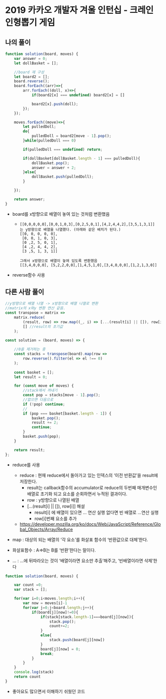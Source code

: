 # 2019 카카오 개발자 겨울 인턴십 - 크레인 인형뽑기 게임

## 나의 풀이

```js
function solution(board, moves) {
    var answer = 0;
    let dollBasket = [];

    //board 재 구성
    let board2 = [];
    board.reverse();
    board.forEach((arr)=>{
        arr.forEach((doll, x)=>{
            if(board2[x] === undefined) board2[x] = []

            board2[x].push(doll);
        });
    });

    moves.forEach((move)=>{
        let pulledDoll;
        do{
            pulledDoll = board2[move - 1].pop();
        }while(pulledDoll === 0)

        if(pulledDoll === undefined) return;

        if(dollBasket[dollBasket.length - 1] === pulledDoll){
            dollBasket.pop();
            answer = answer + 2;
        }else{
            dollBasket.push(pulledDoll);
        }

    });

    return answer;
}
```

- board를 x방향으로 배열이 놓여 있는 것처럼 변환했음

  - ```text
    [[0,0,0,0,0],[0,0,1,0,3],[0,2,5,0,1],[4,2,4,4,2],[3,5,1,3,1]]
    는 y방향으로 배열을 나열했다. (아래와 같은 배치가 된다.)
    [[0, 0, 0, 0, 0],
     [0, 0, 1, 0, 3],
     [0 ,2, 5, 0, 1],
     [4 ,2, 4, 4, 2],
     [3 ,5, 1, 3, 1]]
     
    그래서 x방향으로 배열이 놓여 있도록 변환했음
    [[3,4,0,0,0], [5,2,2,0,0],[1,4,5,1,0],[3,4,0,0,0],[1,2,1,3,0]]
    ```

- reverse함수 사용

## 다른 사람 풀이

```js
//y방향으로 배열 나열 -> x방향으로 배열 나열로 변환
//matrix의 x와y 변환 연산 같음.
const transpose = matrix =>
    matrix.reduce(
        (result, row) => row.map((_, i) => [...(result[i] || []), row[i]]),
        [] //result의 초기값
    );

const solution = (board, moves) => {
    
    //0을 제거하는 중
    const stacks = transpose(board).map(row =>
        row.reverse().filter(el => el !== 0)
    );
    
    const basket = [];
    let result = 0;

    for (const move of moves) {
        //stack에서 꺼내기
        const pop = stacks[move - 1].pop();
        //없으면 다음으로
        if (!pop) continue;
        //
        if (pop === basket[basket.length - 1]) {
            basket.pop();
            result += 2;
            continue;
        }
        basket.push(pop);
    }

    return result;
};
```

- reduce를 사용
  - reduce : 현재 reduce에서 돌아가고 있는 인덱스의 ‘이전 반환값’을 result에 저장한다. 
    - result는 callback함수의 accumulator로 reduce의 두번째 매개변수인 배열로 초기화 되고 요소를 순회하면서 누적된 결과이다.
    - row : y방향으로 나열된 배열
    - [...(result[i] || []), row[i]] 해설
      - result[i] 에 배열이 있으면 ... 연산 실행 없다면 빈 배열로 ...연산 실행
      - row[i]번째 요소를 추가
  - https://developer.mozilla.org/ko/docs/Web/JavaScript/Reference/Global_Objects/Array/Reduce

-  map : 대상의 되는 배열의 ‘각 요소’를 화살표 함수의 ‘반환값으로 대체’한다.
- 화살표함수 : A=>B는 B를 ‘반환’한다는 말이다.
- … : …에 뒤따라오는 것이 ‘배열이라면 요소만 추출’해주고, ‘빈배열이라면 삭제’한다

```js
function solution(board, moves) {

    var count =0;
    var stack = [];

    for(var i=0;i<moves.length;i++){
        var now = moves[i]-1
        for(var j=0;j<board.length;j++){
            if(board[j][now]!=0){
                if(stack[stack.length-1]===board[j][now]){
                    stack.pop();
                    count+=2;
                }
                else{
                    stack.push(board[j][now])
                }
                board[j][now] = 0;
                break;
            }
        }
    }
    console.log(stack)
    return count
}
```

- 좋아요도 많으면서  이해하기 쉬웠던 코드